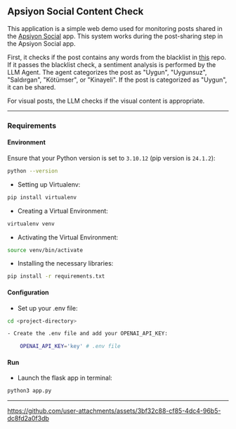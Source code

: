 ## Apsiyon Social Content Check

This application is a simple web demo used for monitoring posts shared in the [Apsiyon Social](https://github.com/Tavuk-Pilav/apsiyon-social) app. This system works during the post-sharing step in the Apsiyon Social app.

First, it checks if the post contains any words from the blacklist in [this](https://github.com/ooguz/turkce-kufur-karaliste/blob/master/karaliste.txt) repo. If it passes the blacklist check, a sentiment analysis is performed by the LLM Agent. The agent categorizes the post as "Uygun", "Uygunsuz", "Saldırgan", "Kötümser", or "Kinayeli". If the post is categorized as "Uygun", it can be shared.

For visual posts, the LLM checks if the visual content is appropriate.

---

### Requirements

#### Environment

Ensure that your Python version is set to `3.10.12` (pip version is `24.1.2`):

```bash
python --version
```
- Setting up Virtualenv:

```bash
pip install virtualenv
```
- Creating a Virtual Environment:
```bash
virtualenv venv
```
- Activating the Virtual Environment:
```bash
source venv/bin/activate
```
- Installing the necessary libraries:
```bash
pip install -r requirements.txt
```

#### Configuration

- Set up your .env file:

```bash
cd <project-directory>
```

```bash
- Create the .env file and add your OPENAI_API_KEY:

    OPENAI_API_KEY='key' # .env file

```

#### Run

- Launch the flask app in terminal:
```bash
python3 app.py
```
----


https://github.com/user-attachments/assets/3bf32c88-cf85-4dc4-96b5-dc8fd2a0f3db


